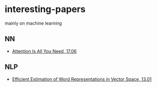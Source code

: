 # interesting-papers
mainly on machine learning

## NN
* [Attention Is All You Need, 17.06](http://papers.nips.cc/paper/7181-attention-is-all-you-need.pdf)

## NLP
* [Efficient Estimation of Word Representations in Vector Space, 13.01](https://papers.nips.cc/paper/5021-distributed-representations-of-words-and-phrases-and-their-compositionality.pdf)
